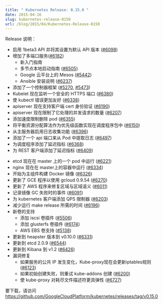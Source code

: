 ```yaml
---
title: " Kubernetes Release: 0.15.0 "
date: 2015-04-16
slug: kubernetes-release-0150
url: /blog/2015/04/Kubernetes-Release-0150
---
```


<!--
Release Notes:
-->

Release 说明：

<!--

* Enables v1beta3 API and sets it to the default API version ([#6098][1])
* Added multi-port Services ([#6182][2])
    * New Getting Started Guides
    * Multi-node local startup guide ([#6505][3])
    * Mesos on Google Cloud Platform ([#5442][4])
    * Ansible Setup instructions ([#6237][5])
* Added a controller framework ([#5270][6], [#5473][7])
* The Kubelet now listens on a secure HTTPS port ([#6380][8])
* Made kubectl errors more user-friendly ([#6338][9])
* The apiserver now supports client cert authentication ([#6190][10])
* The apiserver now limits the number of concurrent requests it processes ([#6207][11])
* Added rate limiting to pod deleting ([#6355][12])
* Implement Balanced Resource Allocation algorithm as a PriorityFunction in scheduler package ([#6150][13])
* Enabled log collection from master ([#6396][14])
* Added an api endpoint to pull logs from Pods ([#6497][15])
* Added latency metrics to scheduler ([#6368][16])
* Added latency metrics to REST client ([#6409][17])

-->

* 启用 1beta3 API 并将其设置为默认 API 版本 ([#6098][1])
* 增加了多端口服务([#6182][2])
    * 新入门指南
    * 多节点本地启动指南 ([#6505][3])
    * Google 云平台上的 Mesos ([#5442][4])
    * Ansible 安装说明 ([#6237][5])
* 添加了一个控制器框架 ([#5270][6], [#5473][7])
* Kubelet 现在监听一个安全的 HTTPS 端口 ([#6380][8])
* 使 kubectl 错误更加友好 ([#6338][9])
* apiserver 现在支持客户端 cert 身份验证 ([#6190][10])
* apiserver 现在限制了它处理的并发请求的数量 ([#6207][11])
* 添加速度限制删除 pod ([#6355][12])
* 将平衡资源分配算法作为优先级函数实现在调度程序包中 ([#6150][13])
* 从主服务器启用日志收集功能 ([#6396][14])
* 添加了一个 api 端口来从 Pod 中提取日志 ([#6497][15])
* 为调度程序添加了延迟指标 ([#6368][16])
* 为 REST 客户端添加了延迟指标 ([#6409][17])

<!--

* etcd now runs in a pod on the master ([#6221][18])
* nginx now runs in a container on the master ([#6334][19])
* Began creating Docker images for master components ([#6326][20])
* Updated GCE provider to work with gcloud 0.9.54 ([#6270][21])
* Updated AWS provider to fix Region vs Zone semantics ([#6011][22])
* Record event when image GC fails ([#6091][23])
* Add a QPS limiter to the kubernetes client ([#6203][24])
* Decrease the time it takes to run make release ([#6196][25])
* New volume support
    * Added iscsi volume plugin ([#5506][26])
    * Added glusterfs volume plugin ([#6174][27])
    * AWS EBS volume support ([#5138][28])
* Updated to heapster version to v0.10.0 ([#6331][29])
* Updated to etcd 2.0.9 ([#6544][30])
* Updated to Kibana to v1.2 ([#6426][31])
* Bug Fixes
    * Kube-proxy now updates iptables rules if a service's public IPs change ([#6123][32])
    * Retry kube-addons creation if the initial creation fails ([#6200][33])
    * Make kube-proxy more resiliant to running out of file descriptors ([#6727][34])

-->

* etcd 现在在 master 上的一个 pod 中运行 ([#6221][18])
* nginx 现在在 master上的容器中运行 ([#6334][19])
* 开始为主组件构建 Docker 镜像 ([#6326][20])
* 更新了 GCE 程序以使用 gcloud 0.9.54 ([#6270][21])
* 更新了 AWS 程序来修复区域与区域语义 ([#6011][22])
* 记录镜像 GC 失败时的事件 ([#6091][23])
* 为 kubernetes 客户端添加 QPS 限制器 ([#6203][24])
* 减少运行 make release 所需的时间 ([#6196][25])
* 新卷的支持
    * 添加 iscsi 卷插件 ([#5506][26])
    * 添加 glusterfs 卷插件 ([#6174][27])
    * AWS EBS 卷支持 ([#5138][28])
* 更新到 heapster 版本到 v0.10.0 ([#6331][29])
* 更新到 etcd 2.0.9 ([#6544][30])
* 更新到 Kibana 到 v1.2 ([#6426][31])
* 漏洞修复
    * 如果服务的公共 IP 发生变化，Kube-proxy现在会更新iptables规则 ([#6123][32])
    * 如果初始创建失败，则重试 kube-addons 创建 ([#6200][33])
    * 使 kube-proxy 对耗尽文件描述符更具弹性 ([#6727][34])

<!--
To download, please visit https://github.com/GoogleCloudPlatform/kubernetes/releases/tag/v0.15.0
-->
要下载，请访问 https://github.com/GoogleCloudPlatform/kubernetes/releases/tag/v0.15.0

<!--
[1]: https://github.com/GoogleCloudPlatform/kubernetes/pull/6098 "Enabling v1beta3 api version by default in master"
[2]: https://github.com/GoogleCloudPlatform/kubernetes/pull/6182 "Implement multi-port Services"
[3]: https://github.com/GoogleCloudPlatform/kubernetes/pull/6505 "Docker multi-node"
[4]: https://github.com/GoogleCloudPlatform/kubernetes/pull/5442 "Getting started guide for Mesos on Google Cloud Platform"
[5]: https://github.com/GoogleCloudPlatform/kubernetes/pull/6237 "example ansible setup repo"
[6]: https://github.com/GoogleCloudPlatform/kubernetes/pull/5270 "Controller framework"
[7]: https://github.com/GoogleCloudPlatform/kubernetes/pull/5473 "Add DeltaFIFO (a controller framework piece)"
[8]: https://github.com/GoogleCloudPlatform/kubernetes/pull/6380 "Configure the kubelet to use HTTPS (take 2)"
[9]: https://github.com/GoogleCloudPlatform/kubernetes/pull/6338 "Return a typed error for config validation, and make errors simple"
[10]: https://github.com/GoogleCloudPlatform/kubernetes/pull/6190 "Add client cert authentication"
[11]: https://github.com/GoogleCloudPlatform/kubernetes/pull/6207 "Add a limit to the number of in-flight requests that a server processes."
[12]: https://github.com/GoogleCloudPlatform/kubernetes/pull/6355 "Added rate limiting to pod deleting"
[13]: https://github.com/GoogleCloudPlatform/kubernetes/pull/6150 "Implement Balanced Resource Allocation (BRA) algorithm as a PriorityFunction in scheduler package."
[14]: https://github.com/GoogleCloudPlatform/kubernetes/pull/6396 "Enable log collection from master."
[15]: https://github.com/GoogleCloudPlatform/kubernetes/pull/6497 "Pod log subresource"
[16]: https://github.com/GoogleCloudPlatform/kubernetes/pull/6368 "Add basic latency metrics to scheduler."
[17]: https://github.com/GoogleCloudPlatform/kubernetes/pull/6409 "Add latency metrics to REST client"
[18]: https://github.com/GoogleCloudPlatform/kubernetes/pull/6221 "Run etcd 2.0.5 in a pod"
[19]: https://github.com/GoogleCloudPlatform/kubernetes/pull/6334 "Add an nginx docker image for use on the master."
[20]: https://github.com/GoogleCloudPlatform/kubernetes/pull/6326 "Create Docker images for master components "
[21]: https://github.com/GoogleCloudPlatform/kubernetes/pull/6270 "Updates for gcloud 0.9.54"
-->
[1]: https://github.com/GoogleCloudPlatform/kubernetes/pull/6098 "在 master 中默认启用 v1beta3 api 版本"
[2]: https://github.com/GoogleCloudPlatform/kubernetes/pull/6182 "实现多端口服务"
[3]: https://github.com/GoogleCloudPlatform/kubernetes/pull/6505 "Docker 多节点"
[4]: https://github.com/GoogleCloudPlatform/kubernetes/pull/5442 "谷歌云平台上 Mesos 入门指南"
[5]: https://github.com/GoogleCloudPlatform/kubernetes/pull/6237 "示例 ansible 设置仓库"
[6]: https://github.com/GoogleCloudPlatform/kubernetes/pull/5270 "控制器框架"
[7]: https://github.com/GoogleCloudPlatform/kubernetes/pull/5473 "添加 DeltaFIFO（控制器框架块）"
[8]: https://github.com/GoogleCloudPlatform/kubernetes/pull/6380 "将 kubelet 配置为使用 HTTPS (获得 2)"
[9]: https://github.com/GoogleCloudPlatform/kubernetes/pull/6338 "返回用于配置验证的类型化错误，并简化错误"
[10]: https://github.com/GoogleCloudPlatform/kubernetes/pull/6190 "添加客户端证书认证"
[11]: https://github.com/GoogleCloudPlatform/kubernetes/pull/6207 "为服务器处理的正在运行的请求数量添加一个限制。"
[12]: https://github.com/GoogleCloudPlatform/kubernetes/pull/6355 "添加速度限制删除 pod"
[13]: https://github.com/GoogleCloudPlatform/kubernetes/pull/6150 "将均衡资源分配算法作为优先级函数实现在调度程序包中。"
[14]: https://github.com/GoogleCloudPlatform/kubernetes/pull/6396 "启用主服务器收集日志。"
[15]: https://github.com/GoogleCloudPlatform/kubernetes/pull/6497 "pod 子日志资源"
[16]: https://github.com/GoogleCloudPlatform/kubernetes/pull/6368 "将基本延迟指标添加到调度程序。"
[17]: https://github.com/GoogleCloudPlatform/kubernetes/pull/6409 "向 REST 客户端添加延迟指标"
[18]: https://github.com/GoogleCloudPlatform/kubernetes/pull/6221 "在 pod 中运行 etcd 2.0.5"
[19]: https://github.com/GoogleCloudPlatform/kubernetes/pull/6334 "添加一个 nginx docker 镜像用于主程序。"
[20]: https://github.com/GoogleCloudPlatform/kubernetes/pull/6326 "为主组件创建 Docker 镜像"
[21]: https://github.com/GoogleCloudPlatform/kubernetes/pull/6270 "gcloud 0.9.54 的更新"

<!--
[22]: https://github.com/GoogleCloudPlatform/kubernetes/pull/6011 "Fix AWS region vs zone"
[23]: https://github.com/GoogleCloudPlatform/kubernetes/pull/6091 "Record event when image GC fails."
[24]: https://github.com/GoogleCloudPlatform/kubernetes/pull/6203 "Add a QPS limiter to the kubernetes client."
[25]: https://github.com/GoogleCloudPlatform/kubernetes/pull/6196 "Parallelize architectures in both the building and packaging phases of `make release`"
[26]: https://github.com/GoogleCloudPlatform/kubernetes/pull/5506 "add iscsi volume plugin"
[27]: https://github.com/GoogleCloudPlatform/kubernetes/pull/6174 "implement glusterfs volume plugin"
[28]: https://github.com/GoogleCloudPlatform/kubernetes/pull/5138 "AWS EBS volume support"
[29]: https://github.com/GoogleCloudPlatform/kubernetes/pull/6331 "Update heapster version to v0.10.0"
[30]: https://github.com/GoogleCloudPlatform/kubernetes/pull/6544 "Build etcd image (version 2.0.9), and upgrade kubernetes cluster to the new version"
[31]: https://github.com/GoogleCloudPlatform/kubernetes/pull/6426 "Update Kibana to v1.2 which paramaterizes location of Elasticsearch"
[32]: https://github.com/GoogleCloudPlatform/kubernetes/pull/6123 "Fix bug in kube-proxy of not updating iptables rules if a service's public IPs change"
[33]: https://github.com/GoogleCloudPlatform/kubernetes/pull/6200 "Retry kube-addons creation if kube-addons creation fails."
[34]: https://github.com/GoogleCloudPlatform/kubernetes/pull/6727 "pkg/proxy: panic if run out of fd"
-->
[22]: https://github.com/GoogleCloudPlatform/kubernetes/pull/6011 "修复 AWS 区域 与 zone"
[23]: https://github.com/GoogleCloudPlatform/kubernetes/pull/6091 "记录镜像 GC 失败时的事件。"
[24]: https://github.com/GoogleCloudPlatform/kubernetes/pull/6203 "向 kubernetes 客户端添加 QPS 限制器。"
[25]: https://github.com/GoogleCloudPlatform/kubernetes/pull/6196 "在 `make release` 的构建和打包阶段并行化架构"
[26]: https://github.com/GoogleCloudPlatform/kubernetes/pull/5506 "添加 iscsi 卷插件"
[27]: https://github.com/GoogleCloudPlatform/kubernetes/pull/6174 "实现 glusterfs 卷插件"
[28]: https://github.com/GoogleCloudPlatform/kubernetes/pull/5138 "AWS EBS 卷支持"
[29]: https://github.com/GoogleCloudPlatform/kubernetes/pull/6331 "将 heapster 版本更新到 v0.10.0"
[30]: https://github.com/GoogleCloudPlatform/kubernetes/pull/6544 "构建 etcd 镜像(版本 2.0.9)，并将 kubernetes 集群升级到新版本"
[31]: https://github.com/GoogleCloudPlatform/kubernetes/pull/6426 "更新 Kibana 到 v1.2，它对 Elasticsearch 的位置进行了参数化"
[32]: https://github.com/GoogleCloudPlatform/kubernetes/pull/6123 "修复了 kube-proxy 中的一个错误，如果一个服务的公共 ip 发生变化，它不会更新 iptables 规则"
[33]: https://github.com/GoogleCloudPlatform/kubernetes/pull/6200 "如果 kube-addons 创建失败，请重试 kube-addons 创建。"
[34]: https://github.com/GoogleCloudPlatform/kubernetes/pull/6727 "pkg/proxy: fd 用完后引起恐慌"

